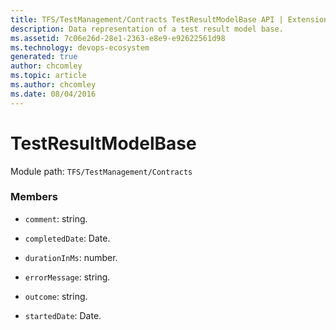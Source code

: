 ```yaml
---
title: TFS/TestManagement/Contracts TestResultModelBase API | Extensions for Azure DevOps Services
description: Data representation of a test result model base.
ms.assetid: 7c06e26d-28e1-2363-e8e9-e92622561d98
ms.technology: devops-ecosystem
generated: true
author: chcomley
ms.topic: article
ms.author: chcomley
ms.date: 08/04/2016
---
```


# TestResultModelBase

Module path: `TFS/TestManagement/Contracts`


### Members

* `comment`: string. 

* `completedDate`: Date. 

* `durationInMs`: number. 

* `errorMessage`: string. 

* `outcome`: string. 

* `startedDate`: Date. 

